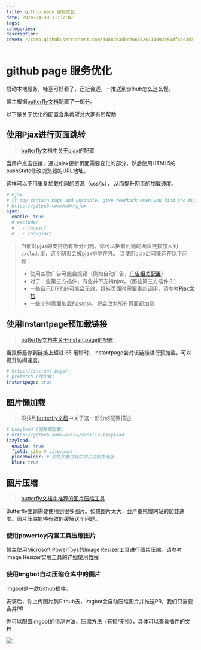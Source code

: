```yaml
---
title: github page 服务优化
date: 2024-04-30 11:32:07
tags:
categories:
description:
cover: //camo.githubusercontent.com/d088d0ad0eb663726111092051df4bc2d3f29b7a12e0682c2900c47fb7d47d75/68747470733a2f2f63646e2e6a7364656c6976722e6e65742f67682f6a65727279633132372f43444e406d322f696d672f7468656d652d627574746572666c792d726561646d652e706e67
---
```


# github page 服务优化

启动本地服务，哇塞可好看了，还挺合适，一推送到github怎么这么慢。

博主根据[butterfly文档][butterfly]配置了一部分。

以下是关于优化的配置合集希望对大家有所帮助

## 使用Pjax进行页面跳转

> [butterfly文档中关于pjax的配置][butterfly-pjax]

当用户点击链接，通过ajax更新页面需要变化的部分，然后使用HTML5的pushState修改浏览器的URL地址。

这样可以不用重复加载相同的资源（css/js）， 从而提升网页的加载速度。

```yml
# Pjax
# It may contain bugs and unstable, give feedback when you find the bugs.
# https://github.com/MoOx/pjax
pjax:
  enable: true
  # exclude:
  #   - /music/
  #   - /no-pjax/
```

> 当前对pjax的支持仍有部分问题，你可以把有问题的网页链接加入到`exclude`里，这个网页会被pjax排除在外。
> 当使用pjax后可能存在以下问题：
> - 使用谷歌广告可能会报错（例如自动广告，[广告相关配置][butterfly-ad]）
> - 对于一些第三方插件，有些并不支持pjax。（那些第三方插件？）
> - 一些自己DIY的js可能会无效，跳转页面时需要重新调用，请参考[Pjax文档][Pjax]
> - 一些个别页面加载的js/css，将会改为所有页面都加载


## 使用Instantpage预加载链接

> [butterfly文档中关于Instantpage的配置][butterfly-instantpage]

当鼠标悬停到链接上超过 65 毫秒时，Instantpage会对该链接进行预加载，可以提升访问速度。

```yml
# https://instant.page/
# prefetch (预加载)
instantpage: true
```

## 图片懒加载

> 没找到[butterfly文档][butterfly]中关于这一部分的配置描述

```yml
# Lazyload (圖片懶加載)
# https://github.com/verlok/vanilla-lazyload
lazyload:
  enable: true
  field: site # site/post
  placeholder: # 图片加载过程中的占位图片链接
  blur: true
```

## 图片压缩

> [butterfly文档中推荐的图片压缩工具][butterfly-zipimg]

Butterfly主题需要使用到很多图片。如果图片太大，会严重拖慢网站的加载速度。图片压缩能够有效的缓解这个问题。

### 使用powertoy内置工具压缩图片

博主使用[Microsoft PowerToys][PowerToys]的Image Resizer工具进行图片压缩。请参考Image Resizer实用工具的详细使用[教程][PowerToys-imgrz]

### 使用imgbot自动压缩仓库中的图片

imgbot是一款Github插件。

安装后，你上传图片到Github去，imgbot会自动压缩图片并推送PR，我们只需要合并PR

你可以配置imgbot的侦测方法、压缩方法（有损/无损），具体可以查看插件的文档

![](https://jsd.012700.xyz/gh/jerryc127/CDN/img/butterfly-enhance-imgbot.png)

[butterfly]: <//butterfly.js.org/> (butterfly主题配置文档)
[butterfly-pjax]: <//butterfly.js.org/posts/ceeb73f/#Pjax> (butterfly主题配置文档中关于pjax部分的配置)
[butterfly-instantpage]: <//butterfly.js.org/posts/ceeb73f/#Instantpage> (butterfly主题配置文档中关于instantpage部分的配置)
[butterfly-zipimg]: <//butterfly.js.org/posts/4073eda/#%E5%9C%96%E7%89%87%E5%A3%93%E7%B8%AE> (butterfly主题配置文档中关于图片压缩的介绍)
[butterfly-ad]: <//https://butterfly.js.org/posts/ceeb73f/#%E5%BB%A3%E5%91%8A> (butterfly主题配置文档中关于广告的配置)
[Pjax]: <//github.com/MoOx/pjax> (Pjax文档)
[PowerToys]: <//github.com/microsoft/PowerToys> (PowerToys)
[PowerToys-imgrz]: <//learn.microsoft.com/zh-cn/windows/powertoys/image-resizer> (Image Resizer实用工具)
